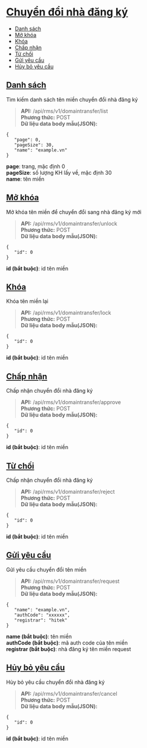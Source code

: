# [Chuyển đổi nhà đăng ký](#domaintransfer)
* [Danh sách](#danh-sách)
* [Mở khóa](#mở-khóa)
* [Khóa](#khóa)
* [Chấp nhận](#chấp-nhận)
* [Từ chối](#từ-chối)
* [Gửi yêu cầu](#gửi-yêu-cầu)
* [Hủy bỏ yêu cầu](#hủy-bỏ-yêu-cầu)
## [Danh sách](#search)
Tìm kiếm danh sách tên miền chuyển đổi nhà đăng ký
> **API:** /api/rms/v1/domaintransfer/list  
> **Phương thức:** POST  
> **Dữ liệu data body mẫu(JSON):**   
```
{
   "page": 0,
   "pageSize": 30,
   "name": "example.vn"
}
```
**page**: trang, mặc định 0  
**pageSize**: số lượng KH lấy về, mặc định 30  
**name**: tên miền  

## [Mở khóa](#unlock)
Mở khóa tên miền để chuyển đổi sang nhà đăng ký mới
> **API:** /api/rms/v1/domaintransfer/unlock  
> **Phương thức:** POST  
> **Dữ liệu data body mẫu(JSON):**   
```
{
   "id": 0
}
```
**id (bắt buộc)**: id tên miền  

## [Khóa](#lock)
Khóa tên miền lại
> **API:** /api/rms/v1/domaintransfer/lock  
> **Phương thức:** POST  
> **Dữ liệu data body mẫu(JSON):**   
```
{
   "id": 0
}
```
**id (bắt buộc)**: id tên miền  

## [Chấp nhận](#approve)
Chấp nhận chuyển đổi nhà đăng ký
> **API:** /api/rms/v1/domaintransfer/approve  
> **Phương thức:** POST  
> **Dữ liệu data body mẫu(JSON):**   
```
{
   "id": 0
}
```
**id (bắt buộc)**: id tên miền  

## [Từ chối](#reject)
Chấp nhận chuyển đổi nhà đăng ký
> **API:** /api/rms/v1/domaintransfer/reject  
> **Phương thức:** POST  
> **Dữ liệu data body mẫu(JSON):**   
```
{
   "id": 0
}
```
**id (bắt buộc)**: id tên miền  

## [Gửi yêu cầu](#request)
Gửi yêu cầu chuyển đổi tên miền
> **API:** /api/rms/v1/domaintransfer/request  
> **Phương thức:** POST  
> **Dữ liệu data body mẫu(JSON):**   
```
{
   "name": "example.vn",
   "authCode": "xxxxxx",
   "registrar": "hitek"
}
```
**name (bắt buộc)**: tên miền  
**authCode (bắt buộc)**: mã auth code của tên miền  
**registrar (bắt buộc)**: nhà đăng ký tên miền request

## [Hủy bỏ yêu cầu](#cancel)
Hủy bỏ yêu cầu chuyển đổi nhà đăng ký
> **API:** /api/rms/v1/domaintransfer/cancel  
> **Phương thức:** POST  
> **Dữ liệu data body mẫu(JSON):**   
```
{
   "id": 0
}
```
**id (bắt buộc)**: id tên miền  
